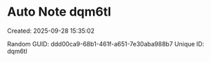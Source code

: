 ﻿# Auto Note dqm6tl
Created: 2025-09-28 15:35:02

Random GUID: ddd00ca9-68b1-461f-a651-7e30aba988b7
Unique ID: dqm6tl
